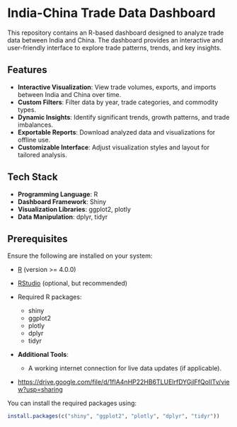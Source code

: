 # India-China Trade Data Dashboard

This repository contains an R-based dashboard designed to analyze trade data between India and China. The dashboard provides an interactive and user-friendly interface to explore trade patterns, trends, and key insights.

## Features

- **Interactive Visualization**: View trade volumes, exports, and imports between India and China over time.
- **Custom Filters**: Filter data by year, trade categories, and commodity types.
- **Dynamic Insights**: Identify significant trends, growth patterns, and trade imbalances.
- **Exportable Reports**: Download analyzed data and visualizations for offline use.
- **Customizable Interface**: Adjust visualization styles and layout for tailored analysis.

## Tech Stack

- **Programming Language**: R
- **Dashboard Framework**: Shiny
- **Visualization Libraries**: ggplot2, plotly
- **Data Manipulation**: dplyr, tidyr

## Prerequisites

Ensure the following are installed on your system:

- [R](https://cran.r-project.org/) (version >= 4.0.0)
- [RStudio](https://www.rstudio.com/) (optional, but recommended)
- Required R packages:
  - shiny
  - ggplot2
  - plotly
  - dplyr
  - tidyr
- **Additional Tools**:
  - A working internet connection for live data updates (if applicable).
 
- https://drive.google.com/file/d/1fIA4nHP22HB6TLUElrfDYGjlFfQoIITv/view?usp=sharing

You can install the required packages using:

```R
install.packages(c("shiny", "ggplot2", "plotly", "dplyr", "tidyr"))
